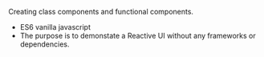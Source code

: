 Creating class components and functional components.
- ES6 vanilla javascript
- The purpose is to demonstate a Reactive UI without any frameworks or dependencies.

